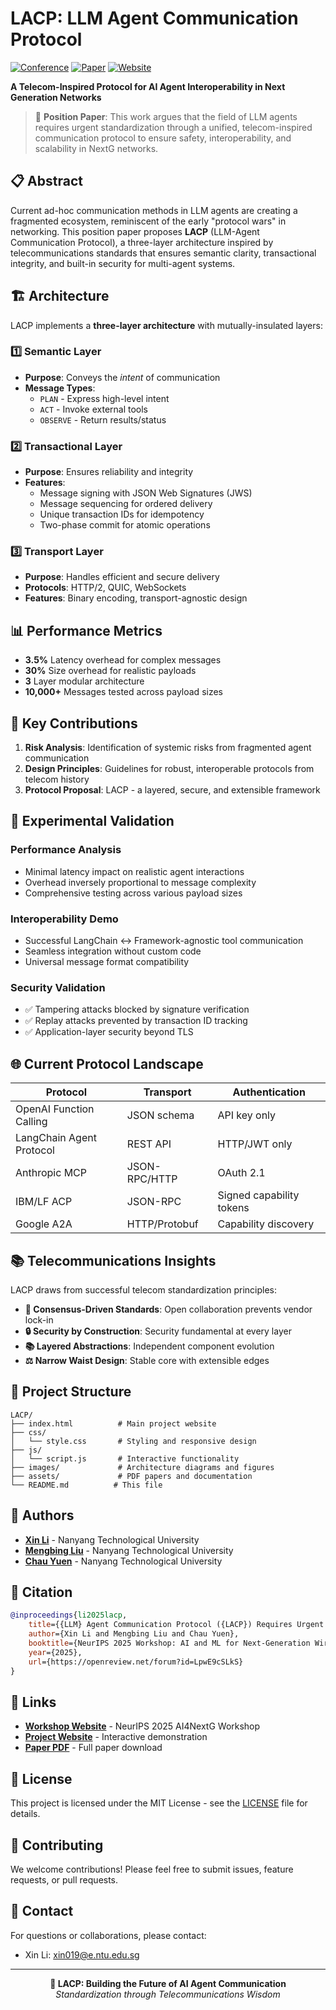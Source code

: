 # LACP: LLM Agent Communication Protocol

[![Conference](https://img.shields.io/badge/NeurIPS%202025-AI4NextG%20Workshop-blue)](https://ai4nextg.github.io/)
[![Paper](https://img.shields.io/badge/Paper-PDF-red)](assets/LACP-teaser.pdf)
[![Website](https://img.shields.io/badge/Project-Website-green)](https://lixin97.github.io/LACP/)

**A Telecom-Inspired Protocol for AI Agent Interoperability in Next Generation Networks**

> 🚨 **Position Paper**: This work argues that the field of LLM agents requires urgent standardization through a unified, telecom-inspired communication protocol to ensure safety, interoperability, and scalability in NextG networks.

## 📋 Abstract

Current ad-hoc communication methods in LLM agents are creating a fragmented ecosystem, reminiscent of the early "protocol wars" in networking. This position paper proposes **LACP** (LLM-Agent Communication Protocol), a three-layer architecture inspired by telecommunications standards that ensures semantic clarity, transactional integrity, and built-in security for multi-agent systems.

## 🏗️ Architecture

LACP implements a **three-layer architecture** with mutually-insulated layers:

### 1️⃣ Semantic Layer
- **Purpose**: Conveys the *intent* of communication
- **Message Types**:
  - `PLAN` - Express high-level intent
  - `ACT` - Invoke external tools
  - `OBSERVE` - Return results/status

### 2️⃣ Transactional Layer
- **Purpose**: Ensures reliability and integrity
- **Features**:
  - Message signing with JSON Web Signatures (JWS)
  - Message sequencing for ordered delivery
  - Unique transaction IDs for idempotency
  - Two-phase commit for atomic operations

### 3️⃣ Transport Layer
- **Purpose**: Handles efficient and secure delivery
- **Protocols**: HTTP/2, QUIC, WebSockets
- **Features**: Binary encoding, transport-agnostic design

## 📊 Performance Metrics

- **3.5%** Latency overhead for complex messages
- **30%** Size overhead for realistic payloads
- **3** Layer modular architecture
- **10,000+** Messages tested across payload sizes

## 🔧 Key Contributions

1. **Risk Analysis**: Identification of systemic risks from fragmented agent communication
2. **Design Principles**: Guidelines for robust, interoperable protocols from telecom history
3. **Protocol Proposal**: LACP - a layered, secure, and extensible framework

## 🧪 Experimental Validation

### Performance Analysis
- Minimal latency impact on realistic agent interactions
- Overhead inversely proportional to message complexity
- Comprehensive testing across various payload sizes

### Interoperability Demo
- Successful LangChain ↔ Framework-agnostic tool communication
- Seamless integration without custom code
- Universal message format compatibility

### Security Validation
- ✅ Tampering attacks blocked by signature verification
- ✅ Replay attacks prevented by transaction ID tracking
- ✅ Application-layer security beyond TLS

## 🌐 Current Protocol Landscape

| Protocol | Transport | Authentication |
|----------|-----------|---------------|
| OpenAI Function Calling | JSON schema | API key only |
| LangChain Agent Protocol | REST API | HTTP/JWT only |
| Anthropic MCP | JSON-RPC/HTTP | OAuth 2.1 |
| IBM/LF ACP | JSON-RPC | Signed capability tokens |
| Google A2A | HTTP/Protobuf | Capability discovery |

## 📚 Telecommunications Insights

LACP draws from successful telecom standardization principles:

- **🤝 Consensus-Driven Standards**: Open collaboration prevents vendor lock-in
- **🔒 Security by Construction**: Security fundamental at every layer
- **📚 Layered Abstractions**: Independent component evolution
- **⚖️ Narrow Waist Design**: Stable core with extensible edges


## 📁 Project Structure

```
LACP/
├── index.html          # Main project website
├── css/
│   └── style.css       # Styling and responsive design
├── js/
│   └── script.js       # Interactive functionality
├── images/             # Architecture diagrams and figures
├── assets/             # PDF papers and documentation
└── README.md          # This file
```

## 👥 Authors

- **[Xin Li](https://lixin.ai/)** - Nanyang Technological University
- **[Mengbing Liu](https://liumengbing.com/)** - Nanyang Technological University
- **[Chau Yuen](https://blogs.ntu.edu.sg/chau-yuen/)** - Nanyang Technological University

## 📖 Citation

```bibtex
@inproceedings{li2025lacp,
    title={{LLM} Agent Communication Protocol ({LACP}) Requires Urgent Standardization: A Telecom-Inspired Protocol is Necessary},
    author={Xin Li and Mengbing Liu and Chau Yuen},
    booktitle={NeurIPS 2025 Workshop: AI and ML for Next-Generation Wireless Communications and Networking},
    year={2025},
    url={https://openreview.net/forum?id=LpwE9cSLkS}
}
```

## 🔗 Links

- **[Workshop Website](https://ai4nextg.github.io/)** - NeurIPS 2025 AI4NextG Workshop
- **[Project Website](https://lixin97.github.io/LACP/)** - Interactive demonstration
- **[Paper PDF](assets/NeurIPS_LACP_workshop.pdf)** - Full paper download

## 📜 License

This project is licensed under the MIT License - see the [LICENSE](LICENSE) file for details.

## 🤝 Contributing

We welcome contributions! Please feel free to submit issues, feature requests, or pull requests.

## 📧 Contact

For questions or collaborations, please contact:
- Xin Li: xin019@e.ntu.edu.sg

---

<div align="center">
<strong>🚀 LACP: Building the Future of AI Agent Communication</strong><br>
<em>Standardization through Telecommunications Wisdom</em>
</div>